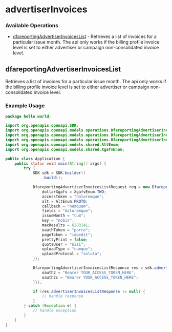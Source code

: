 # advertiserInvoices

### Available Operations

* [dfareportingAdvertiserInvoicesList](#dfareportingadvertiserinvoiceslist) - Retrieves a list of invoices for a particular issue month. The api only works if the billing profile invoice level is set to either advertiser or campaign non-consolidated invoice level.

## dfareportingAdvertiserInvoicesList

Retrieves a list of invoices for a particular issue month. The api only works if the billing profile invoice level is set to either advertiser or campaign non-consolidated invoice level.

### Example Usage

```java
package hello.world;

import org.openapis.openapi.SDK;
import org.openapis.openapi.models.operations.DfareportingAdvertiserInvoicesListRequest;
import org.openapis.openapi.models.operations.DfareportingAdvertiserInvoicesListResponse;
import org.openapis.openapi.models.operations.DfareportingAdvertiserInvoicesListSecurity;
import org.openapis.openapi.models.shared.AltEnum;
import org.openapis.openapi.models.shared.XgafvEnum;

public class Application {
    public static void main(String[] args) {
        try {
            SDK sdk = SDK.builder()
                .build();

            DfareportingAdvertiserInvoicesListRequest req = new DfareportingAdvertiserInvoicesListRequest("tempora", "perferendis") {{
                dollarXgafv = XgafvEnum.TWO;
                accessToken = "doloremque";
                alt = AltEnum.PROTO;
                callback = "numquam";
                fields = "doloremque";
                issueMonth = "cum";
                key = "nobis";
                maxResults = 628314L;
                oauthToken = "porro";
                pageToken = "impedit";
                prettyPrint = false;
                quotaUser = "nisi";
                uploadType = "cumque";
                uploadProtocol = "soluta";
            }};            

            DfareportingAdvertiserInvoicesListResponse res = sdk.advertiserInvoices.dfareportingAdvertiserInvoicesList(req, new DfareportingAdvertiserInvoicesListSecurity("fugiat", "laboriosam") {{
                oauth2 = "Bearer YOUR_ACCESS_TOKEN_HERE";
                oauth2c = "Bearer YOUR_ACCESS_TOKEN_HERE";
            }});

            if (res.advertiserInvoicesListResponse != null) {
                // handle response
            }
        } catch (Exception e) {
            // handle exception
        }
    }
}
```
